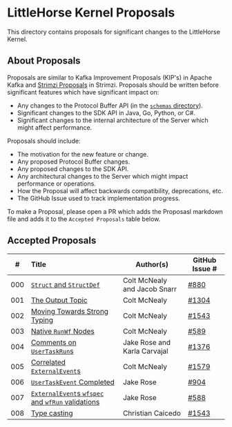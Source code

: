 # LittleHorse Kernel Proposals

This directory contains proposals for significant changes to the LittleHorse Kernel.

## About Proposals

Proposals are similar to Kafka Improvement Proposals (KIP's) in Apache Kafka and [Strimzi Proposals](https://github.com/strimzi/proposals) in Strimzi. Proposals should be written before significant features which have significant impact on:

* Any changes to the Protocol Buffer API (in the [`schemas` directory](../schemas/)).
* Significant changes to the SDK API in Java, Go, Python, or C#.
* Significant changes to the internal architecture of the Server which might affect performance.

Proposals should include:

* The motivation for the new feature or change.
* Any proposed Protocol Buffer changes.
* Any proposed changes to the SDK API.
* Any architectural changes to the Server which might impact performance or operations.
* How the Proposal will affect backwards compatibility, deprecations, etc.
* The GitHub Issue used to track implementation progress.

To make a Proposal, please open a PR which adds the Proposasl markdown file and adds it to the `Accepted Proposals` table below.

## Accepted Proposals

| #  | Title                                                                 |Author(s)    |GitHub Issue #|
|:--:|:----------------------------------------------------------------------|-------------|--------------|
| 000 | [`Struct` and `StructDef`](./000-struct-and-structdef.md) |Colt McNealy and Jacob Snarr |[#880](https://github.com/littlehorse-enterprises/littlehorse/issues/880)|
| 001 | [The Output Topic](./001-output-topic.md) | Colt McNealy | [#1304](https://github.com/littlehorse-enterprises/littlehorse/issues/1304) |
| 002 | [Moving Towards Strong Typing](./002-move-to-strong-typing.md) | Colt McNealy | [#1543](https://github.com/littlehorse-enterprises/littlehorse/issues/1543) |
| 003 | [Native `RunWf` Nodes](./003-run-wf-node.md) | Colt McNealy | [#589](https://github.com/littlehorse-enterprises/littlehorse/issues/589) |
| 004 | [Comments on `UserTaskRun`s](./004-add-user-task-comments.md) | Jake Rose and Karla Carvajal | [#1376](https://github.com/littlehorse-enterprises/littlehorse/issues/1376) |
| 005 | [Correlated `ExternalEvent`s](./005-correlated-events.md) | Colt McNealy | [#1579](https://github.com/littlehorse-enterprises/littlehorse/issues/1579) |
| 006 | [`UserTaskEvent` Completed](./006-add-user-task-event-completed.md) | Jake Rose | [#904](https://github.com/littlehorse-enterprises/littlehorse/issues/904) |
| 007 | [`ExternalEvent`s `wfspec` and `wfRun` validations](./007-extending-external-event-validations.md) | Jake Rose | [#588](https://github.com/littlehorse-enterprises/littlehorse/issues/588) |
| 008 | [Type casting](./008-type-casting.md) | Christian Caicedo | [#1543](https://github.com/littlehorse-enterprises/littlehorse/issues/1543)|
 